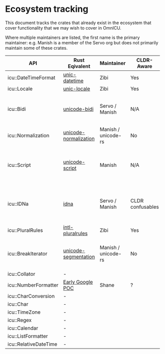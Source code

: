 
# Ecosystem tracking

This document tracks the crates that already exist in the ecosystem that cover functionality that we may wish to cover in OmnICU.

Where multiple maintainers are listed, the first name is the primary maintainer: e.g. Manish is a member of the Servo org but does not primarily maintain some of these crates.

| **API**               | **Rust Eqivalent**                                             | **Maintainer**      | **CLDR-Aware**   | **Action** | **Notes**                                                          |
|-----------------------|----------------------------------------------------------------|---------------------|------------------|------------|--------------------------------------------------------------------|
| icu::DateTimeFormat   | [unic-datetime](https://github.com/zbraniecki/unic-datetime)   | Zibi                | Yes              | Import     |                                                                    |
| icu::Locale           | [unic-locale](https://github.com/zbraniecki/unic-locale)       | Zibi                | Yes              | Import     |                                                                    |
| icu::Bidi             | [unicode-bidi](http://docs.rs/unicode-bidi)                    | Servo / Manish      | N/A              | No Action  | Bidi and text layout are unlikely to be coming to ECMA-402         |
| icu::Normalization    | [unicode-normalization](http://docs.rs/unicode-normalization/) | Manish / unicode-rs | No               | Uncertain  | Main issue: [#40](https://github.com/unicode-org/omnicu/issues/40) |
| icu::Script           | [unicode-script](http://docs.rs/unicode-script/)               | Manish              | N/A              | No Action  | ICU4X should expose UCD data through its own custom pipeline       |
| icu::IDNa             | [idna](http://docs.rs/idna/)                                   | Servo / Manish      | CLDR confusables | Uncertain  | IDNA is a specific subject area more related to URLs than i18n     |
| icu::PluralRules      | [intl-pluralrules](https://github.com/zbraniecki/pluralrules)  | Zibi                | Yes              | Import     |                                                                    |
| icu::BreakIterator    | [unicode-segmentation](https://docs.rs/unicode-segmentation/)  | Manish / unicode-rs | No               | No Action  | No line segmentation. Wait for clear user demand outside Rust      |
| icu::Collator         | -                                                              |                     |                  |            |                                                                    |
| icu::NumberFormatter  | [Early Google POC](https://github.com/sffc/rust-wasm-i18n)     | Shane               | ?                | Import     |                                                                    |
| icu::CharConversion   | -                                                              |                     |                  |            |                                                                    |
| icu::Char             | -                                                              |                     |                  |            |                                                                    |
| icu::TimeZone         | -                                                              |                     |                  |            |                                                                    |
| icu::Regex            | -                                                              |                     |                  |            |                                                                    |
| icu::Calendar         | -                                                              |                     |                  |            |                                                                    |
| icu::ListFormatter    | -                                                              |                     |                  |            |                                                                    |
| icu::RelativeDateTime | -                                                              |                     |                  |            |                                                                    |


